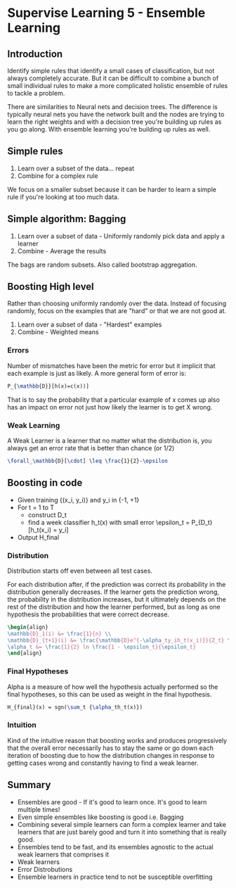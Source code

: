 # Supervise Learning 5 - Ensemble Learning

## Introduction

Identify simple rules that identify a small cases of classification, but not always completely accurate. But it can be difficult to combine a bunch of small individual rules to make a more complicated holistic ensemble of rules to tackle a problem.

There are similarities to Neural nets and decision trees. The difference is typically neural nets you have the network built and the nodes are trying to learn the right weights and with a decision tree you're building up rules as you go along. With ensemble learning you're building up rules as well.

## Simple rules

1. Learn over a subset of the data... repeat
2. Combine for a complex rule

We focus on a smaller subset because it can be harder to learn a simple rule if you're looking at too much data.

## Simple algorithm: Bagging

1. Learn over a subset of data - Uniformly randomly pick data and apply a learner
2. Combine - Average the results

The bags are random subsets. Also called bootstrap aggregation.


## Boosting High level

Rather than choosing uniformly randomly over the data. Instead of focusing randomly, focus on the examples that are "hard" or that we are not good at.

1. Learn over a subset of data - "Hardest" examples
2. Combine - Weighted means

### Errors

Number of mismatches have been the metric for error but it implicit that each example is just as likely. A more general form of error is:

```tex
P_{\mathbb{D}}[h(x)=c(x))]
``` 

That is to say the probability that a particular example of x comes up also has an impact on error not just how likely the learner is to get X wrong.

### Weak Learning

A Weak Learner is a learner that no matter what the distribution is, you always get an error rate that is better than chance (or 1/2)

```tex
\forall_\mathbb{D}[\cdot] \leq \frac{1}{2}-\epsilon
```

## Boosting in code

* Given training {(x_i, y_i)} and y_i in {-1, +1}
* For t = 1 to T
  * construct D_t
  * find a week classifier h_t(x) with small error \epsilon_t = P_{D_t}[h_t(x_i) = y_i]
* Output H_final

### Distribution

Distribution starts off even between all test cases.

For each distribution after, if the prediction was correct its probability in the distribution generally decreases. If the learner gets the prediction wrong, the probability in the distribution increases, but it ultimately depends on the rest of the distribution and how the learner performed, but as long as one hypothesis the probabilities that were correct decrease. 

```tex
\begin{align}
\mathbb{D}_1(i) &= \frac{1}{n} \\
\mathbb{D}_{t+1}(i) &= \frac{\mathbb{D}e^{-\alpha_ty_ih_t(x_i)}}{Z_t} \textup{ where} \\
\alpha_t &= \frac{1}{2} ln \frac{1 - \epsilon_t}{\epsilon_t}
\end{align}
```

### Final Hypotheses

Alpha is a measure of how well the hypothesis actually performed so the final hypotheses, so this can be used as weight in the final hypothesis.

```tex
H_{final}(x) = sgn(\sum_t {\alpha_th_t(x)})
```

### Intuition

Kind of the intuitive reason that boosting works and produces progressively  that the overall error necessarily has to stay the same or go down each iteration of boosting due to how the distribution changes in response to getting cases wrong and constantly having to find a weak learner.

## Summary

- Ensembles are good - If it's good to learn once. It's good to learn multiple times!
- Even simple ensembles like boosting is good i.e. Bagging
- Combining several simple learners can form a complex learner and take learners that are just barely good and turn it into something that is really good.
- Ensembles tend to be fast, and its ensembles agnostic to the actual weak learners that comprises it
- Weak learners
- Error Distrobutions
- Ensemble learners in practice tend to not be susceptible overfitting